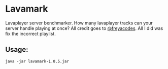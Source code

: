 # Lavamark
Lavaplayer server benchmarker. How many lavaplayer tracks can your server handle playing at once?
All credit goes to [@freyacodes](https://github.com/freyacodes). All I did was fix the incorrect playlist.
## Usage:
```
java -jar lavamark-1.0.5.jar
```
